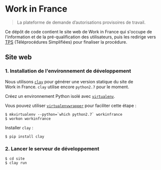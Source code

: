 # Work in France

> La plateforme de demande d’autorisations provisoires de travail.

Ce dépôt de code contient le site web de Work in France qui s'occupe de l'information et de la pré-qualification des utilisateurs, puis les redirige vers [TPS](https://github.com/betagouv/tps) (Téléprocédures Simplifiées) pour finaliser la procédure.

## Site web

### 1. Installation de l'environnement de développement

Nous utilisons [`clay`](http://lucuma.github.io/Clay/) pour générer une version statique du site de Work in France. `clay` utilise encore `python2.7` pour le moment.

Créez un environnement Python isolé avec [`virtualenv`](https://virtualenv.pypa.io/).

Vous pouvez utiliser [`virtualenvwrapper`](https://virtualenvwrapper.readthedocs.io/) pour faciliter cette étape :

```
$ mkvirtualenv --python=`which python2.7` workinfrance
$ workon workinfrance
```

Installer `clay` :

```
$ pip install clay
```

### 2. Lancer le serveur de développement

```
$ cd site
$ clay run
```
